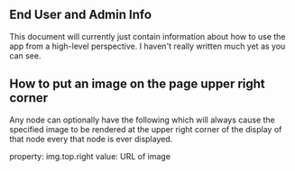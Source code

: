## End User and Admin Info

This document will currently just contain information about how to use the app from a high-level perspective. I haven't really written much yet as you can see.


## How to put an image on the page upper right corner

Any node can optionally have the following which will always cause the specified image to be rendered at the upper right corner of the display of that node every that node is ever displayed.

property: img.top.right
value: URL of image



